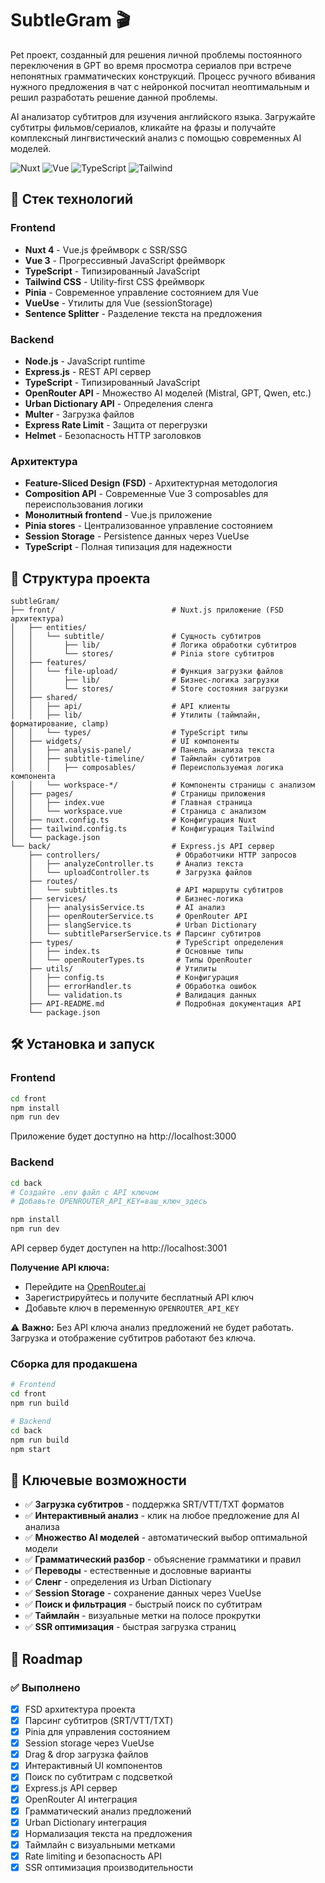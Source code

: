 # SubtleGram 🎬

Pet проект, созданный для решения личной проблемы постоянного переключения в GPT во время просмотра сериалов при встрече непонятных грамматических конструкций. Процесс ручного вбивания нужного предложения в чат с нейронкой посчитал неоптимальным и решил разработать решение данной проблемы.

AI анализатор субтитров для изучения английского языка. Загружайте субтитры фильмов/сериалов, кликайте на фразы и получайте комплексный лингвистический анализ с помощью современных AI моделей.

![Nuxt](https://img.shields.io/badge/Nuxt-4-00DC82?style=for-the-badge&logo=nuxt.js&logoColor=white)
![Vue](https://img.shields.io/badge/Vue-3-4FC08D?style=for-the-badge&logo=vue.js&logoColor=white)
![TypeScript](https://img.shields.io/badge/TypeScript-3178C6?style=for-the-badge&logo=typescript&logoColor=white)
![Tailwind](https://img.shields.io/badge/Tailwind-06B6D4?style=for-the-badge&logo=tailwind-css&logoColor=white)

## 🚀 Стек технологий

### Frontend

- **Nuxt 4** - Vue.js фреймворк с SSR/SSG
- **Vue 3** - Прогрессивный JavaScript фреймворк
- **TypeScript** - Типизированный JavaScript
- **Tailwind CSS** - Utility-first CSS фреймворк
- **Pinia** - Современное управление состоянием для Vue
- **VueUse** - Утилиты для Vue (sessionStorage)
- **Sentence Splitter** - Разделение текста на предложения

### Backend

- **Node.js** - JavaScript runtime
- **Express.js** - REST API сервер
- **TypeScript** - Типизированный JavaScript
- **OpenRouter API** - Множество AI моделей (Mistral, GPT, Qwen, etc.)
- **Urban Dictionary API** - Определения сленга
- **Multer** - Загрузка файлов
- **Express Rate Limit** - Защита от перегрузки
- **Helmet** - Безопасность HTTP заголовков

### Архитектура

- **Feature-Sliced Design (FSD)** - Архитектурная методология
- **Composition API** - Современные Vue 3 composables для переиспользования логики
- **Монолитный frontend** - Vue.js приложение
- **Pinia stores** - Централизованное управление состоянием
- **Session Storage** - Persistence данных через VueUse
- **TypeScript** - Полная типизация для надежности

## 📁 Структура проекта

```
subtleGram/
├── front/                          # Nuxt.js приложение (FSD архитектура)
│   ├── entities/
│   │   └── subtitle/               # Сущность субтитров
│   │       ├── lib/                # Логика обработки субтитров
│   │       └── stores/             # Pinia store субтитров
│   ├── features/
│   │   └── file-upload/            # Функция загрузки файлов
│   │       ├── lib/                # Бизнес-логика загрузки
│   │       └── stores/             # Store состояния загрузки
│   ├── shared/
│   │   ├── api/                    # API клиенты
│   │   ├── lib/                    # Утилиты (таймлайн, форматирование, clamp)
│   │   └── types/                  # TypeScript типы
│   ├── widgets/                    # UI компоненты
│   │   ├── analysis-panel/         # Панель анализа текста
│   │   ├── subtitle-timeline/      # Таймлайн субтитров
│   │   │   ├── composables/        # Переиспользуемая логика компонента
│   │   └── workspace-*/            # Компоненты страницы с анализом
│   ├── pages/                      # Страницы приложения
│   │   ├── index.vue               # Главная страница
│   │   └── workspace.vue           # Страница с анализом
│   ├── nuxt.config.ts              # Конфигурация Nuxt
│   ├── tailwind.config.ts          # Конфигурация Tailwind
│   └── package.json
└── back/                           # Express.js API сервер
    ├── controllers/                 # Обработчики HTTP запросов
    │   ├── analyzeController.ts     # Анализ текста
    │   └── uploadController.ts      # Загрузка файлов
    ├── routes/
    │   └── subtitles.ts             # API маршруты субтитров
    ├── services/                    # Бизнес-логика
    │   ├── analysisService.ts       # AI анализ
    │   ├── openRouterService.ts     # OpenRouter API
    │   ├── slangService.ts          # Urban Dictionary
    │   └── subtitleParserService.ts # Парсинг субтитров
    ├── types/                       # TypeScript определения
    │   ├── index.ts                 # Основные типы
    │   └── openRouterTypes.ts       # Типы OpenRouter
    ├── utils/                       # Утилиты
    │   ├── config.ts                # Конфигурация
    │   ├── errorHandler.ts          # Обработка ошибок
    │   └── validation.ts            # Валидация данных
    ├── API-README.md                # Подробная документация API
    └── package.json
```

## 🛠 Установка и запуск

### Frontend

```bash
cd front
npm install
npm run dev
```

Приложение будет доступно на http://localhost:3000

### Backend

```bash
cd back
# Создайте .env файл с API ключом
# Добавьте OPENROUTER_API_KEY=ваш_ключ_здесь

npm install
npm run dev
```

API сервер будет доступен на http://localhost:3001

**Получение API ключа:**
- Перейдите на [OpenRouter.ai](https://openrouter.ai/keys)
- Зарегистрируйтесь и получите бесплатный API ключ
- Добавьте ключ в переменную `OPENROUTER_API_KEY`

⚠️ **Важно:** Без API ключа анализ предложений не будет работать. Загрузка и отображение субтитров работают без ключа.

### Сборка для продакшена

```bash
# Frontend
cd front
npm run build

# Backend
cd back
npm run build
npm start
```

## 🎯 Ключевые возможности

- ✅ **Загрузка субтитров** - поддержка SRT/VTT/TXT форматов
- ✅ **Интерактивный анализ** - клик на любое предложение для AI анализа
- ✅ **Множество AI моделей** - автоматический выбор оптимальной модели
- ✅ **Грамматический разбор** - объяснение грамматики и правил
- ✅ **Переводы** - естественные и дословные варианты
- ✅ **Сленг** - определения из Urban Dictionary
- ✅ **Session Storage** - сохранение данных через VueUse
- ✅ **Поиск и фильтрация** - быстрый поиск по субтитрам
- ✅ **Таймлайн** - визуальные метки на полосе прокрутки
- ✅ **SSR оптимизация** - быстрая загрузка страниц

## 📝 Roadmap

### ✅ Выполнено
- [x] FSD архитектура проекта
- [x] Парсинг субтитров (SRT/VTT/TXT)
- [x] Pinia для управления состоянием
- [x] Session storage через VueUse
- [x] Drag & drop загрузка файлов
- [x] Интерактивный UI компонентов
- [x] Поиск по субтитрам с подсветкой
- [x] Express.js API сервер
- [x] OpenRouter AI интеграция
- [x] Грамматический анализ предложений
- [x] Urban Dictionary интеграция
- [x] Нормализация текста на предложения
- [x] Таймлайн с визуальными метками
- [x] Rate limiting и безопасность API
- [x] SSR оптимизация производительности